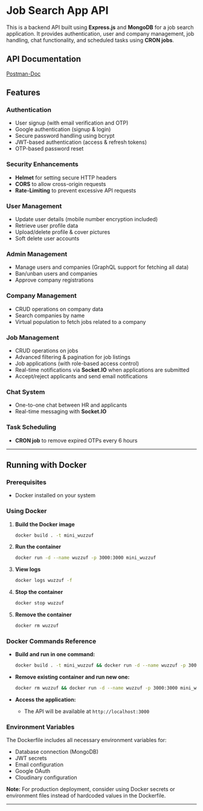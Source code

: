 # Job Search App API

This is a backend API built using **Express.js** and **MongoDB** for a job search application. It provides authentication, user and company management, job handling, chat functionality, and scheduled tasks using **CRON jobs**.

## API Documentation

[Postman-Doc](https://documenter.getpostman.com/view/25674968/2sAYdmmTd4)

## Features

### Authentication

- User signup (with email verification and OTP)
- Google authentication (signup & login)
- Secure password handling using bcrypt
- JWT-based authentication (access & refresh tokens)
- OTP-based password reset

### Security Enhancements

- **Helmet** for setting secure HTTP headers
- **CORS** to allow cross-origin requests
- **Rate-Limiting** to prevent excessive API requests

### User Management

- Update user details (mobile number encryption included)
- Retrieve user profile data
- Upload/delete profile & cover pictures
- Soft delete user accounts

### Admin Management

- Manage users and companies (GraphQL support for fetching all data)
- Ban/unban users and companies
- Approve company registrations

### Company Management

- CRUD operations on company data
- Search companies by name
- Virtual population to fetch jobs related to a company

### Job Management

- CRUD operations on jobs
- Advanced filtering & pagination for job listings
- Job applications (with role-based access control)
- Real-time notifications via **Socket.IO** when applications are submitted
- Accept/reject applicants and send email notifications

### Chat System

- One-to-one chat between HR and applicants
- Real-time messaging with **Socket.IO**

### Task Scheduling

- **CRON job** to remove expired OTPs every 6 hours

---

## Running with Docker

### Prerequisites

- Docker installed on your system

### Using Docker

1. **Build the Docker image**

   ```bash
   docker build . -t mini_wuzzuf
   ```

2. **Run the container**

   ```bash
   docker run -d --name wuzzuf -p 3000:3000 mini_wuzzuf
   ```

3. **View logs**

   ```bash
   docker logs wuzzuf -f
   ```

4. **Stop the container**

   ```bash
   docker stop wuzzuf
   ```

5. **Remove the container**
   ```bash
   docker rm wuzzuf
   ```

### Docker Commands Reference

- **Build and run in one command:**

  ```bash
  docker build . -t mini_wuzzuf && docker run -d --name wuzzuf -p 3000:3000 mini_wuzzuf
  ```

- **Remove existing container and run new one:**

  ```bash
  docker rm wuzzuf && docker run -d --name wuzzuf -p 3000:3000 mini_wuzzuf
  ```

- **Access the application:**
  - The API will be available at `http://localhost:3000`

### Environment Variables

The Dockerfile includes all necessary environment variables for:

- Database connection (MongoDB)
- JWT secrets
- Email configuration
- Google OAuth
- Cloudinary configuration

**Note:** For production deployment, consider using Docker secrets or environment files instead of hardcoded values in the Dockerfile.

---
